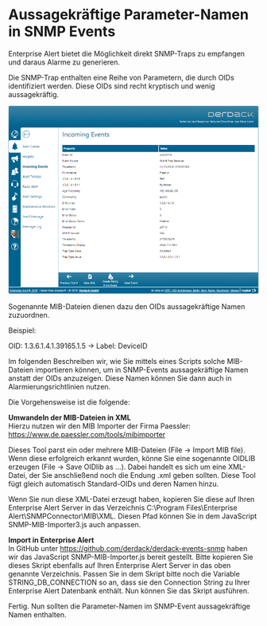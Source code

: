 # Aussagekräftige Parameter-Namen in SNMP Events

Enterprise Alert bietet die Möglichkeit direkt SNMP-Traps zu empfangen und daraus Alarme zu generieren.

Die SNMP-Trap enthalten eine Reihe von Parametern, die durch OIDs identifiziert werden. Diese OIDs sind recht kryptisch und wenig aussagekräftig.

![SNMP Event](ea-snmp-event.png)

Sogenannte MIB-Dateien dienen dazu den OIDs aussagekräftige Namen zuzuordnen.

Beispiel:

OID: 1.3.6.1.4.1.39165.1.5 -> Label: DeviceID

Im folgenden Beschreiben wir, wie Sie mittels eines Scripts solche MIB-Dateien importieren können, um in SNMP-Events aussagekräftige Namen anstatt der OIDs anzuzeigen. Diese Namen können Sie dann auch in Alarmierungsrichtlinien nutzen.

Die Vorgehensweise ist die folgende:

**Umwandeln der MIB-Dateien in XML**  
Hierzu nutzen wir den MIB Importer der Firma Paessler: https://www.de.paessler.com/tools/mibimporter

Dieses Tool parst ein oder mehrere MIB-Dateien (File -> Import MIB file). Wenn diese erfolgreich erkannt wurden, könne Sie eine sogenannte OIDLIB erzeugen (File -> Save OIDlib as ...). Dabei handelt es sich um eine XML-Datei, der Sie anschließend noch die Endung .xml geben sollten. Diese Tool fügt gleich automatisch Standard-OIDs und deren Namen hinzu.

Wenn Sie nun diese XML-Datei erzeugt haben, kopieren Sie diese auf Ihren Enterprise Alert Server in das Verzeichnis C:\Program Files\Enterprise Alert\SNMPConnector\MIB\XML\. Diesen Pfad können Sie in dem JavaScript SNMP-MIB-Importer3.js auch anpassen.

**Import in Enterprise Alert**  
In GitHub unter https://github.com/derdack/derdack-events-snmp haben wir das JavaScript SNMP-MIB-Importer.js bereit gestellt. Bitte kopieren Sie dieses Skript ebenfalls auf Ihren Enterprise Alert Server in das oben genannte Verzeichnis. Passen Sie in dem Skript bitte noch die Variable STRING_DB_CONNECTION so an, dass sie den Connection String zu Ihrer Enterprise Alert Datenbank enthält. Nun können Sie das Skript ausführen.

Fertig. Nun sollten die Parameter-Namen im SNMP-Event aussagekräftige Namen enthalten.
